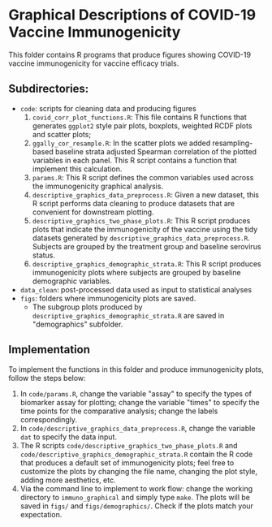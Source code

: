 #  Graphical Descriptions of COVID-19 Vaccine Immunogenicity

This folder contains R programs that produce figures showing COVID-19 vaccine
immunogenicity for vaccine efficacy trials.

## Subdirectories:

* `code`: scripts for cleaning data and producing figures
  1. `covid_corr_plot_functions.R`: This file contains R functions that
        generates `ggplot2` style pair plots, boxplots, weighted RCDF plots and
        scatter plots;
  2. `ggally_cor_resample.R`: In the scatter plots we added resampling-based
         baseline strata adjusted Spearman correlation of the plotted variables
        in each panel. This R script contains a function that implement this
        calculation.
  3. `params.R`: This R script defines the common variables used across the
         immunogenicity graphical analysis.
  4. `descriptive_graphics_data_preprocess.R`: Given a new dataset, this R
         script performs data cleaning to produce datasets that are convenient
        for downstream plotting.
  5. `descriptive_graphics_two_phase_plots.R`: This R script produces plots that
        indicate the immunogenicity of the vaccine using the tidy datasets
        generated by `descriptive_graphics_data_preprocess.R`. Subjects are
        grouped by the treatment group and baseline serovirus status.
  6. `descriptive_graphics_demographic_strata.R`: This R script produces
        immunogenicity plots where subjects are grouped by baseline demographic
        variables.
* `data_clean`: post-processed data used as input to statistical analyses
* `figs`: folders where immunogenicity plots are saved.
   - The subgroup plots produced by `descriptive_graphics_demographic_strata.R`
      are saved in "demographics" subfolder.

## Implementation

To implement the functions in this folder and produce immunogenicity plots,
follow the steps below:
1. In `code/params.R`, change the variable "assay" to specify the types of
    biomarker assay for plotting; change the variable "times" to specify the
    time points for the comparative analysis; change the labels correspondingly.
2. In `code/descriptive_graphics_data_preprocess.R`, change the variable `dat`
     to specify the data input.
3. The R scripts `code/descriptive_graphics_two_phase_plots.R` and
    `code/descriptive_graphics_demographic_strata.R` contain the R code that
    produces a default set of immunogenicity plots; feel free to customize the
    plots by changing the file name, changing the plot style, adding more
    aesthetics, etc.
4. Via the command line to implement to work flow: change the working directory
    to `immuno_graphical` and simply type `make`.
The plots will be saved in `figs/` and `figs/demographics/`. Check if the plots
match your expectation.
